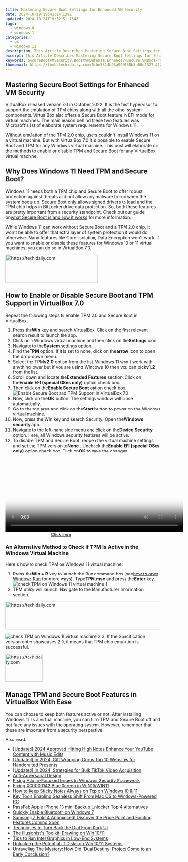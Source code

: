 ```yaml
---
title: Mastering Secure Boot Settings for Enhanced VM Security
date: 2024-10-19T19:41:14.139Z
updated: 2024-10-24T19:32:51.754Z
tags:
  - windows10
  - windows11
categories:
  - os
  - windows 11
description: This Article Describes Mastering Secure Boot Settings for Enhanced VM Security
excerpt: This Article Describes Mastering Secure Boot Settings for Enhanced VM Security
keywords: SecureBootVMSecurity,BoostVMDefense,EnhanceVMSecure,VMBootProtection,AdvancedSecurityBoot,SecurityImmuneSystem,OptimizeVMSafety
thumbnail: https://thmb.techidaily.com/5cbe5314b93a999758b5a00e2527a722031ccfee99834737192b083e09532191.jpg
---
```


## Mastering Secure Boot Settings for Enhanced VM Security

 VirtualBox released version 7.0 in October 2022\. It is the first hypervisor to support the emulation of TPM chips along with all the other system components. VirtualBox also offers a Secure Boot feature in EFI mode for virtual machines. The main reason behind these two features was Microsoft's list of elaborate system requirements for Windows 11.

 Without emulation of the TPM 2.0 chip, users couldn't install Windows 11 on a virtual machine. But with VirtualBox 7.0 it is possible to enable Secure Boot and TPM for any Windows virtual machine. This post will elaborate on the methods to enable or disable TPM and Secure Boot for any VirtualBox virtual machine.

## Why Does Windows 11 Need TPM and Secure Boot?

 Windows 11 needs both a TPM chip and Secure Boot to offer robust protection against threats and not allow any malware to run when the system boots up. Secure Boot only allows signed drivers to load and the TPM chip helps in BitLocker drive data protection. So, both these features are pretty important from a security standpoint. Check out our guide on[what Secure Boot is and how it works](https://www.makeuseof.com/what-is-secure-boot-how-does-it-work/) for more information.

 While Windows 11 can work without Secure Boot and a TPM 2.0 chip, it won't be able to offer that extra layer of system protection it would do otherwise. Many features like Core-isolation, Data Encryption won't work. If you want to enable or disable these features for Windows 10 or 11 virtual machines, you can do so in VirtualBox 7.0.

<!-- affiliate ads begin -->
<a href="https://laganoo.pxf.io/c/5597632/1657396/16446" target="_top" id="1657396">
  <img src="//a.impactradius-go.com/display-ad/16446-1657396" border="0" alt="https://techidaily.com" width="300" height="90"/>
</a>
<img height="0" width="0" src="https://laganoo.pxf.io/i/5597632/1657396/16446" style="position:absolute;visibility:hidden;" border="0" />
<!-- affiliate ads end -->

## How to Enable or Disable Secure Boot and TPM Support in VirtualBox 7.0

 Repeat the following steps to enable TPM 2.0 and Secure Boot in VirtualBox.

1. Press the**Win** key and search VirtualBox. Click on the first relevant search result to launch the app.
2. Click on a Windows virtual machine and then click on the**Settings** icon.
3. Navigate to the**System** settings option.
4. Find the**TPM** option. If it is set to none, click on the**arrow** icon to open the drop-down menu.
5. Select the TPM**v2.0** option from the list. Windows 11 won't work with anything lower but if you are using Windows 10 then you can pick**v1.2** from the list.
6. Scroll down and locate the**Extended Features** section. Click on the**Enable EFI (special OSes only)** option check box.
7. Then click on the**Enable Secure Boot** option check box.  
![Enable Secure Boot and TPM Support in VirtualBox 7.0](https://static1.makeuseofimages.com/wordpress/wp-content/uploads/2022/12/enable-secure-boot-and-tpm-support-in-virtualbox-7-0.jpg)
8. Now, click on the**OK** button. The settings window will close automatically.
9. Go to the top area and click on the**Start** button to power on the Windows virtual machine.
10. Now, press the Win key and search Security. Open the**Windows security** app.
11. Navigate to the left-hand side menu and click on the**Device Security** option. Here, all Windows security features will be active.
12. To disable TPM and Secure Boot, reopen the virtual machine settings and set the TPM version to**None** . Uncheck the**Enable EFI (special OSes only)** option check box. Click on**OK** to save the changes.

<!-- affiliate ads begin -->
<span id="1983545">
					<video width="576" height="240" style="cursor:pointer"
           poster="//a.impactradius-go.com/display-clicktoplayimage/1983545.png"
           onclick="if(!this.playClicked){this.play();this.setAttribute('controls',true);this.playClicked=true;}">
	   <source src="//a.impactradius-go.com/display-ad/22993-1983545">
	   <img src="//a.impactradius-go.com/display-clicktoplayimage/1983545.png" style="border: none; height: 100%; width: 100%; object-fit: contain">
	</video>
	<div style="width:360px;text-align:center"><a href="javascript:window.open(decodeURIComponent('https%3A%2F%2Fhomestyler.sjv.io%2Fc%2F5597632%2F1983545%2F22993'), '_blank');void(0);">Click here</a></div>
</span>
<img height="0" width="0" src="https://imp.pxf.io/i/5597632/1983545/22993" style="position:absolute;visibility:hidden;" border="0" />
<!-- affiliate ads end -->

### An Alternative Method to Check if TPM Is Active in the Windows Virtual Machine

Here's how to check TPM on Windows 11 virtual machine:

1. Press the**Win + R** key to launch the Run command box (see[how to open Windows Run](https://www.makeuseof.com/windows-open-run-command-dialog-box/) for more ways). Type**TPM.msc** and press the**Enter** key.  
![check TPM on Windows 11 virtual machine 1](https://static1.makeuseofimages.com/wordpress/wp-content/uploads/2022/12/check-tpm-on-windows-11-virtual-machine-1.jpg)
2. TPM utility will launch. Navigate to the Manufacturer Information section.  

<!-- affiliate ads begin -->
<a href="https://appsumo.8odi.net/c/5597632/2151870/7443" target="_top" id="2151870">
  <img src="//a.impactradius-go.com/display-ad/7443-2151870" border="0" alt="https://techidaily.com" width="728" height="90"/>
</a>
<img height="0" width="0" src="https://appsumo.8odi.net/i/5597632/2151870/7443" style="position:absolute;visibility:hidden;" border="0" />
<!-- affiliate ads end -->

![check TPM on Windows 11 virtual machine 2](https://static1.makeuseofimages.com/wordpress/wp-content/uploads/2022/12/check-tpm-on-windows-11-virtual-machine-2.jpg)
3. If the Specification version entry showcases 2.0, it means that TPM chip emulation is successful.

<!-- affiliate ads begin -->
<a href="https://aligracehair.sjv.io/c/5597632/2135408/19272" target="_top" id="2135408">
  <img src="//a.impactradius-go.com/display-ad/19272-2135408" border="0" alt="https://techidaily.com" width="120" height="90"/>
</a>
<img height="0" width="0" src="https://aligracehair.sjv.io/i/5597632/2135408/19272" style="position:absolute;visibility:hidden;" border="0" />
<!-- affiliate ads end -->

## Manage TPM and Secure Boot Features in VirtualBox With Ease

 You can choose to keep both features active or not. After installing Windows 11 as a virtual machine, you can turn TPM and Secure Boot off and not face any issues with the operating system. However, remember that these are important from a security perspective.

<ins class="adsbygoogle"
     style="display:block"
     data-ad-format="autorelaxed"
     data-ad-client="ca-pub-7571918770474297"
     data-ad-slot="1223367746"></ins>

<ins class="adsbygoogle"
     style="display:block"
     data-ad-client="ca-pub-7571918770474297"
     data-ad-slot="8358498916"
     data-ad-format="auto"
     data-full-width-responsive="true"></ins>

<span class="atpl-alsoreadstyle">Also read:</span>
<div><ul>
<li><a href="https://youtube-data.techidaily.com/ed-2024-approved-hitting-high-notes-enhance-your-youtube-content-with-music-edits/"><u>[Updated] 2024 Approved Hitting High Notes Enhance Your YouTube Content with Music Edits</u></a></li>
<li><a href="https://article-files.techidaily.com/updated-in-2024-gift-wrapping-gurus-top-10-websites-for-handcrafted-presents/"><u>[Updated] In 2024, Gift Wrapping Gurus Top 10 Websites for Handcrafted Presents</u></a></li>
<li><a href="https://fox-blue.techidaily.com/updated-in-2024-strategies-for-bulk-tiktok-video-acquisition/"><u>[Updated] In 2024, Strategies for Bulk TikTok Video Acquisition</u></a></li>
<li><a href="https://win-dash.techidaily.com/anti-adversarial-design/"><u>Anti-Adversarial Design</u></a></li>
<li><a href="https://windows11.techidaily.com/fixing-admin-focused-issues-in-windows-security-framework/"><u>Fixing Admin-Focused Issues in Windows Security Framework</u></a></li>
<li><a href="https://windows11.techidaily.com/fixing-xc0000142-blue-screen-in-win10win11/"><u>Fixing XC0000142 Blue Screen in WIN10/WIN11</u></a></li>
<li><a href="https://windows11.techidaily.com/how-to-keep-sticky-notes-always-on-top-on-windows-10-and-11/"><u>How to Keep Sticky Notes Always on Top on Windows 10 & 11</u></a></li>
<li><a href="https://windows11.techidaily.com/key-tools-enabling-seamless-shift-from-mac-os-to-windows-powered-pc/"><u>Key Tools Enabling Seamless Shift From Mac OS to Windows-Powered PC</u></a></li>
<li><a href="https://ios-unlock.techidaily.com/passfab-apple-iphone-13-mini-backup-unlocker-top-4-alternatives-by-drfone-ios/"><u>PassFab Apple iPhone 13 mini Backup Unlocker Top 4 Alternatives</u></a></li>
<li><a href="https://driver-install.techidaily.com/quickly-enable-bluetooth-on-windows-7/"><u>Quickly Enable Bluetooth on Windows 7</u></a></li>
<li><a href="https://techtrends.techidaily.com/samsung-z-fold-4-announced-discover-the-price-point-and-exciting-features-coming-soon/"><u>Samsung Z Fold 4 Announced! Discover the Price Point and Exciting Features Coming Soon</u></a></li>
<li><a href="https://windows11.techidaily.com/techniques-to-turn-back-the-dial-from-dark-ui/"><u>Techniques to Turn Back the Dial From Dark UI</u></a></li>
<li><a href="https://windows11.techidaily.com/the-illusionists-toolkit-drawing-on-win-1011/"><u>The Illusionist's Toolkit: Drawing on Win 10/11</u></a></li>
<li><a href="https://graphic-issues.techidaily.com/tips-to-run-intel-graphics-in-low-end-systems/"><u>Tips to Run Intel Graphics in Low-End Systems</u></a></li>
<li><a href="https://windows11.techidaily.com/unlocking-the-potential-of-disks-on-win-1011-systems/"><u>Unlocking the Potential of Disks on Win 10/11 Systems</u></a></li>
<li><a href="https://program-issues.techidaily.com/unraveling-the-mystery-how-did-dual-destiny-project-come-to-an-early-conclusion/"><u>Unraveling The Mystery: How Did 'Dual Destiny' Project Come to an Early Conclusion?</u></a></li>
</ul></div>

